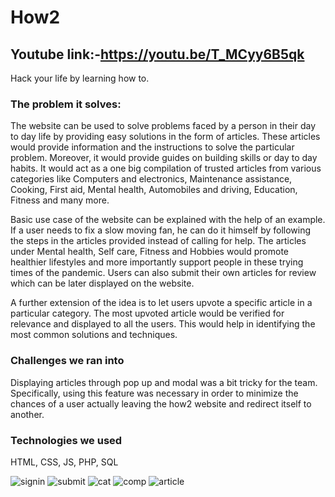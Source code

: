 # How2
## Youtube link:-https://youtu.be/T_MCyy6B5qk

Hack your life by learning how to. 

### The problem it solves:
The website can be used to solve problems faced by a person in their day to day life by providing easy solutions in the form of articles. These articles would provide information and the instructions to solve the particular problem. Moreover, it would provide guides on building skills or day to day habits. It would act as a one big compilation of trusted articles from various categories like Computers and electronics, Maintenance assistance, Cooking, First aid, Mental health, Automobiles and driving, Education, Fitness and many more. 

Basic use case of the website can be explained with the help of an example. If a user needs to fix a slow moving fan, he can do it himself by following the steps in the articles provided instead of calling for help. The articles under Mental health, Self care, Fitness and Hobbies would promote healthier lifestyles and more importantly support people in these trying times of the pandemic. Users can also submit their own articles for review which can be later displayed on the website. 

A further extension of the idea is to let users upvote a specific article in a particular category. The most upvoted article would be verified for relevance and displayed to all the users. This would help in identifying the most common solutions and techniques. 

### Challenges we ran into
Displaying articles through pop up and modal was a bit tricky for the team. Specifically, using this feature was necessary in order to minimize the chances of a user actually leaving the how2 website and redirect itself to another. 


### Technologies we used
HTML, CSS, JS, PHP, SQL


![signin](https://user-images.githubusercontent.com/60540365/123541209-ee503c00-d760-11eb-8543-ee062dac6134.png)
![submit](https://user-images.githubusercontent.com/60540365/123541211-f019ff80-d760-11eb-926f-cf5c546a6cde.JPG)
![cat](https://user-images.githubusercontent.com/60540365/123541216-f314f000-d760-11eb-840d-d447bd1805e3.JPG)
![comp](https://user-images.githubusercontent.com/60540365/123541217-f4461d00-d760-11eb-82d7-2692fbb0c2f8.JPG)
![article](https://user-images.githubusercontent.com/60540365/123541220-f5774a00-d760-11eb-9426-32befb081cf8.JPG)
